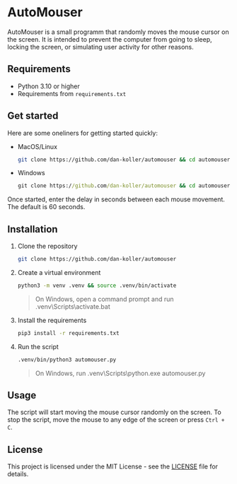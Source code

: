 # AutoMouser

AutoMouser is a small programm that randomly moves the mouse cursor on the screen. It is intended to prevent the computer from going to sleep, locking the screen, or simulating user activity for other reasons.

## Requirements

-   Python 3.10 or higher
-   Requirements from `requirements.txt`

## Get started

Here are some oneliners for getting started quickly:

-   MacOS/Linux

    ```bash
    git clone https://github.com/dan-koller/automouser && cd automouser && python3 -m venv .venv && source .venv/bin/activate && pip3 install -r requirements.txt && .venv/bin/python3 automouser.py
    ```

-   Windows

    ```cmd
    git clone https://github.com/dan-koller/automouser && cd automouser && python -m venv .venv && .venv\Scripts\activate.bat && pip install -r requirements.txt && .venv\Scripts\python.exe automouser.py
    ```

Once started, enter the delay in seconds between each mouse movement. The default is 60 seconds.

## Installation

1. Clone the repository

    ```bash
    git clone https://github.com/dan-koller/automouser
    ```

2. Create a virtual environment

    ```bash
    python3 -m venv .venv && source .venv/bin/activate
    ```

    > On Windows, open a command prompt and run .venv\Scripts\activate.bat

3. Install the requirements

    ```bash
    pip3 install -r requirements.txt
    ```

4. Run the script

    ```bash
    .venv/bin/python3 automouser.py
    ```

    > On Windows, run .venv\Scripts\python.exe automouser.py

## Usage

The script will start moving the mouse cursor randomly on the screen. To stop the script, move the mouse to any edge of the screen or press `Ctrl + C`.

## License

This project is licensed under the MIT License - see the [LICENSE](LICENSE) file for details.
